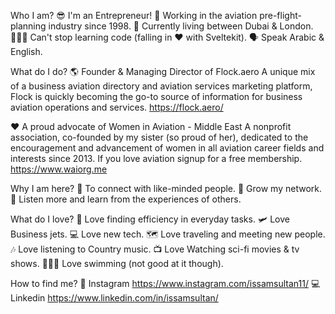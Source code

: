 Who I am?
😎 I'm an Entrepreneur!
💼 Working in the aviation pre-flight-planning industry since 1998.
📍 Currently living between Dubai & London.
🧑🏼‍💻 Can't stop learning code (falling in ❤️ with Sveltekit).
🗣 Speak Arabic & English.

What do I do?
🌎 Founder & Managing Director of Flock.aero
A unique mix of a business aviation directory and aviation services marketing platform, Flock is quickly becoming the go-to source of information for business aviation operations and services.
https://flock.aero/

❤️ A proud advocate of Women in Aviation - Middle East 
A nonprofit association, co-founded by my sister (so proud of her), dedicated to the encouragement and advancement of women in all aviation career fields and interests since 2013. If you love aviation signup for a free membership.
https://www.waiorg.me

Why I am here?
👋 To connect with like-minded people.
🤝 Grow my network.
🎯 Listen more and learn from the experiences of others.

What do I love?
🔋 Love finding efficiency in everyday tasks.
🛩 Love Business jets.
💻 Love new tech.
🗺 Love traveling and meeting new people.
🎶 Love listening to Country music.
📺 Love Watching sci-fi movies & tv shows.
🏊🏼‍♀️ Love swimming (not good at it though).

How to find me?
📸 Instagram https://www.instagram.com/issamsultan11/
💻 Linkedin  https://www.linkedin.com/in/issamsultan/
